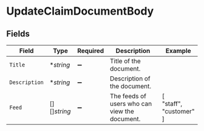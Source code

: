 # UpdateClaimDocumentBody


## Fields

| Field                                         | Type                                          | Required                                      | Description                                   | Example                                       |
| --------------------------------------------- | --------------------------------------------- | --------------------------------------------- | --------------------------------------------- | --------------------------------------------- |
| `Title`                                       | **string*                                     | :heavy_minus_sign:                            | Title of the document.                        |                                               |
| `Description`                                 | **string*                                     | :heavy_minus_sign:                            | Description of the document.                  |                                               |
| `Feed`                                        | [][]*string*                                  | :heavy_minus_sign:                            | The feeds of users who can view the document. | [<br/>"staff",<br/>"customer"<br/>]           |
